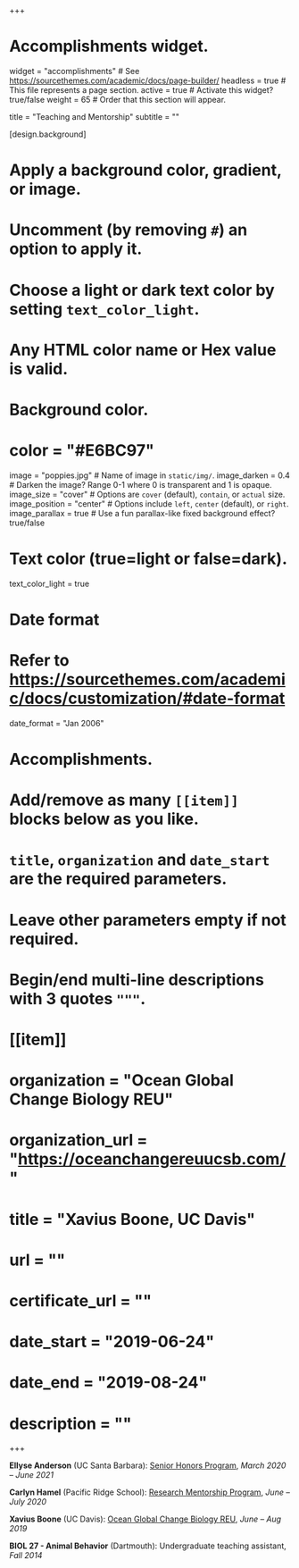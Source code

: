 +++
# Accomplishments widget.
widget = "accomplishments"  # See https://sourcethemes.com/academic/docs/page-builder/
headless = true  # This file represents a page section.
active = true # Activate this widget? true/false
weight = 65  # Order that this section will appear.

title = "Teaching and Mentorship"
subtitle = ""

[design.background]
  # Apply a background color, gradient, or image.
  #   Uncomment (by removing `#`) an option to apply it.
  #   Choose a light or dark text color by setting `text_color_light`.
  #   Any HTML color name or Hex value is valid.
    
  # Background color.
  # color = "#E6BC97"
  
  image = "poppies.jpg"  # Name of image in `static/img/`.
  image_darken = 0.4  # Darken the image? Range 0-1 where 0 is transparent and 1 is opaque.
  image_size = "cover"  #  Options are `cover` (default), `contain`, or `actual` size.
  image_position = "center"  # Options include `left`, `center` (default), or `right`.
  image_parallax = true  # Use a fun parallax-like fixed background effect? true/false
  
   # Text color (true=light or false=dark).
  text_color_light = true

# Date format
#   Refer to https://sourcethemes.com/academic/docs/customization/#date-format
date_format = "Jan 2006"

# Accomplishments.
#   Add/remove as many `[[item]]` blocks below as you like.
#   `title`, `organization` and `date_start` are the required parameters.
#   Leave other parameters empty if not required.
#   Begin/end multi-line descriptions with 3 quotes `"""`.

# [[item]]
  # organization = "Ocean Global Change Biology REU"
  # organization_url = "https://oceanchangereuucsb.com/"
  # title = "Xavius Boone, UC Davis"
  # url = ""
  # certificate_url = ""
  # date_start = "2019-06-24"
  # date_end = "2019-08-24"
  # description = ""
  
+++

**Ellyse Anderson** (UC Santa Barbara): <a href="https://undergrad.biology.ucsb.edu/current/biology-honors" target="_blank">Senior Honors Program</a>, *March 2020 – June 2021*

**Carlyn Hamel** (Pacific Ridge School): <a href="https://www.summer.ucsb.edu/pre-college/research-mentorship-program-rmp" target="_blank">Research Mentorship Program</a>, *June – July 2020*

**Xavius Boone** (UC Davis): <a href="https://oceanchangereuucsb.com/" target="_blank">Ocean Global Change Biology REU</a>, *June – Aug 2019*

**BIOL 27 - Animal Behavior** (Dartmouth): Undergraduate teaching assistant, *Fall 2014*